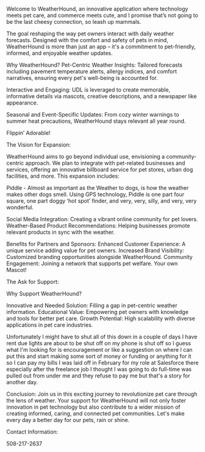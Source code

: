 





Welcome to WeatherHound, an innovative application where technology meets pet care, and commerce meets cute, and I promise that’s not going to be the last cheesy connection, so leash up mammals. 

The goal reshaping the way pet owners interact with daily weather forecasts. Designed with the comfort and safety of pets in mind, WeatherHound is more than just an app – it's a commitment to pet-friendly, informed, and enjoyable weather updates.

Why WeatherHound?
Pet-Centric Weather Insights: Tailored forecasts including pavement temperature alerts, allergy indices, and comfort narratives, ensuring every pet's well-being is accounted for.


Interactive and Engaging: UDL is leveraged to create memorable, informative details via mascots, creative descriptions, and a newspaper like appearance. 


Seasonal and Event-Specific Updates: From cozy winter warnings to summer heat precautions, WeatherHound stays relevant all year round.

Flippin’ Adorable!

The Vision for Expansion:

WeatherHound aims to go beyond individual use, envisioning a community-centric approach. We plan to integrate with pet-related businesses and services, offering an innovative billboard service for pet stores, urban dog facilities, and more. This expansion includes:

Piddle - Almost as important as the Weather to dogs, is how the weather makes other dogs smell. Using GPS technology, Piddle is one part four square, one part doggy ‘hot spot’ finder, and very, very, silly, and very, very wonderful. 

Social Media Integration: Creating a vibrant online community for pet lovers.
Weather-Based Product Recommendations: Helping businesses promote relevant products in sync with the weather.

Benefits for Partners and Sponsors:
Enhanced Customer Experience: A unique service adding value for pet owners.
Increased Brand Visibility: Customized branding opportunities alongside WeatherHound.
Community Engagement: Joining a network that supports pet welfare.
Your own Mascot! 

The Ask for Support:

Why Support WeatherHound?

Innovative and Needed Solution: Filling a gap in pet-centric weather information.
Educational Value: Empowering pet owners with knowledge and tools for better pet care.
Growth Potential: High scalability with diverse applications in pet care industries.

Unfortunately I might have to shut all of this down in a couple of days I have rent due lights are about to be shut off on my phone is shut off so I guess what I'm looking for is encouragement or like a suggestion on where I can put this and start making some sort of money or funding or anything for it so I can pay my bills I was laid off in February for my role at Salesforce there especially after the freelance job I thought I was going to do full-time was pulled out from under me and they refuse to pay me but that's a story for another day. 

Conclusion:
Join us in this exciting journey to revolutionize pet care through the lens of weather. Your support for WeatherHound will not only foster innovation in pet technology but also contribute to a wider mission of creating informed, caring, and connected pet communities.
Let's make every day a better day for our pets, rain or shine.

Contact Information:

508-217-2637






